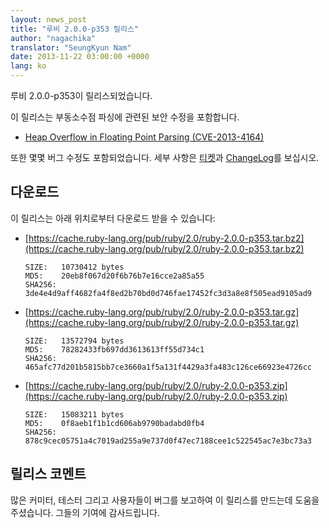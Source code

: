 ```yaml
---
layout: news_post
title: "루비 2.0.0-p353 릴리스"
author: "nagachika"
translator: "SeungKyun Nam"
date: 2013-11-22 03:00:00 +0000
lang: ko
---
```


루비 2.0.0-p353이 릴리스되었습니다.

이 릴리스는 부동소수점 파싱에 관련된 보안 수정을 포함합니다.

* [Heap Overflow in Floating Point Parsing
  (CVE-2013-4164)](/ko/news/2013/11/22/heap-overflow-in-floating-point-parsing-cve-2013-4164/)

또한 몇몇 버그 수정도 포함되었습니다.
세부 사항은 [티켓](https://bugs.ruby-lang.org/projects/ruby-200/issues?set_filter=1&amp;status_id=5)과 [ChangeLog](https://svn.ruby-lang.org/repos/ruby/tags/v2_0_0_353/ChangeLog)를 보십시오.

## 다운로드

이 릴리스는 아래 위치로부터 다운로드 받을 수 있습니다:

* [https://cache.ruby-lang.org/pub/ruby/2.0/ruby-2.0.0-p353.tar.bz2](https://cache.ruby-lang.org/pub/ruby/2.0/ruby-2.0.0-p353.tar.bz2)

      SIZE:   10730412 bytes
      MD5:    20eb8f067d20f6b76b7e16cce2a85a55
      SHA256: 3de4e4d9aff4682fa4f8ed2b70bd0d746fae17452fc3d3a8e8f505ead9105ad9

* [https://cache.ruby-lang.org/pub/ruby/2.0/ruby-2.0.0-p353.tar.gz](https://cache.ruby-lang.org/pub/ruby/2.0/ruby-2.0.0-p353.tar.gz)

      SIZE:   13572794 bytes
      MD5:    78282433fb697dd3613613ff55d734c1
      SHA256: 465afc77d201b5815bb7ce3660a1f5a131f4429a3fa483c126ce66923e4726cc

* [https://cache.ruby-lang.org/pub/ruby/2.0/ruby-2.0.0-p353.zip](https://cache.ruby-lang.org/pub/ruby/2.0/ruby-2.0.0-p353.zip)

      SIZE:   15083211 bytes
      MD5:    0f8aeb1f1b1cd606ab9790badabd0fb4
      SHA256: 878c9cec05751a4c7019ad255a9e737d0f47ec7188cee1c522545ac7e3bc73a3

## 릴리스 코멘트

많은 커미터, 테스터 그리고 사용자들이 버그를 보고하여 이 릴리스를 만드는데 도움을 주셨습니다.
그들의 기여에 감사드립니다.
